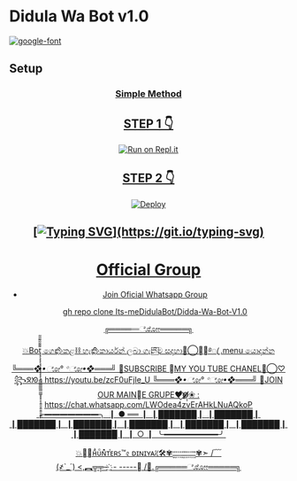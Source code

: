 <h1>Didula Wa Bot v1.0</h1>

<a href="https://github.com/Its-meDidulaBot/Didula-Whatsapp-Bot-V1"><img src="https://i.ibb.co/JnwkfJP/logo-fc681ccd.png" alt="google-font" border="0"></a>


## Setup

<div align="center">

  ### <u> Simple Method <u>

## STEP 1 👇

<div align="center">

  

  [![Run on Repl.it](https://repl.it/badge/github/quiec/whatsAlfa)](https://replit.com/@Its-meDidulaBot/Didula-bot-Qr)

## STEP 2 👇

<div align="center">

[![Deploy](https://www.herokucdn.com/deploy/button.svg)](https://heroku.com/deploy?template=https://github.com/Its-meDidulaBot/Didda-Wa-Bot-V1.0)

     

## [![Typing SVG](https://readme-typing-svg.herokuapp.com?font=Lemon+milk&color=000EF7&lines=Welcome+to+Didula+WA+Bot...;Created+by+Didu....;This+is+a+Bgm+stickerbot...;With+more+features...)](https://git.io/typing-svg)

# Official Group

- [Join Oficial Whatsapp Group](https://chat.whatsapp.com/LWOdea4zvErAHkLNuAQkoP)

  gh repo clone Its-meDidulaBot/Didda-Wa-Bot-V1.0
  
  
╔═════ೋೋ═════╗

💥Boţ̧̧̧̧̧̧̧̧̧̧̧̧̧̲̲̲̲̲̲̲̲̲̲̲̲̲̥̥̥̥̯̯̯̯̯̯̯̯̯̰̰͌͌͂͂͂͂͂ ගෙන්⃟ කළ⛓️ හැකි⃟ කාර්යන් ලබා ගැනී⃞ම සදහා🦋⃝❉⃟࿔ꦿ  .menu  යොදන්න
*╚═══❖•ೋ° °ೋ•❖═══╝*
💢SUBSCRIBE ⃢MY YOU TUBE CHANEL💎⃝♡꧂ᘝᘞ : https://youtu.be/zcF0uFjIe_U
*╚═══❖•ೋ° °ೋ•❖═══╝*
🔰JOIN OUR MAIN⃤E GRUPE❤️⃟⃟◍̸̸̸̸̣̣̣❀ : https://chat.whatsapp.com/LWOdea4zvErAHkLNuAQkoP
╭━━━━━━━╮
┃       ● ══    ┃
┃███████┃
┃███████┃
┃███████┃
┃███████┃
┃███████┃
┃███████┃
┃███████┃
┃███████┃
┃         ○        ┃
╰━━━━━━━╯


💥᳆⃟ʜᷘᴜᷧɴᷢᴛⷦᴇʀꜱ™৫ ᴅɪɴɪʏᴀᜰ🛠️✾ـٰٰٰٰٖٖٖٖٜ۬ـٰٰٰٖٖٖٜ۬ـٰٰٖٖٜ۬ـٰٖٜ۬ـٰٖٜ۬ـٰٰٖٖٜ۬ـٰٰٰٖٖٖٜ۬ـٰٰٰٰٖٖٖٖٜ۬ـٰٰٰٖٖٖٜ۬ـٰٰٖٖٜ۬ـٰٖٜ۬ـٰٖٜ۬ـٰٰٖٖٜ۬ـٰٰٰٖٖٖٜ۬ـٰٰٰٰٖٖٖٖٜ۬✾➣
/﹋\
(҂`_´)
<,︻╦╤─ ҉ - -----
/﹋\.╔═════ೋೋ═════╗
